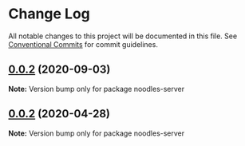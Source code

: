 # Change Log

All notable changes to this project will be documented in this file.
See [Conventional Commits](https://conventionalcommits.org) for commit guidelines.

## [0.0.2](https://github.com/geallenboy/noodles/compare/noodles-server@0.0.2...noodles-server@0.0.2) (2020-09-03)

**Note:** Version bump only for package noodles-server





## [0.0.2](https://github.com/geallenboy/noodles/compare/noodles-server@0.0.7...noodles-server@0.0.2) (2020-04-28)

**Note:** Version bump only for package noodles-server
